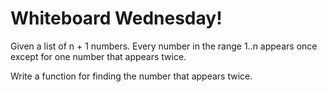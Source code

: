 # Whiteboard Wednesday!

Given a list of n + 1 numbers. Every number in the range 1..n appears once except for one number that appears twice.

Write a function for finding the number that appears twice.
